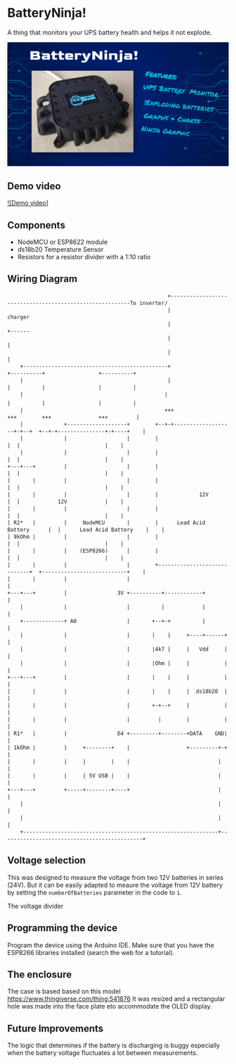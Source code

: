 # BatteryNinja!
A thing that monitors your UPS battery health and helps it not explode.

![BatteryNinja!](images/batteryninjathumb.jpg)

## Demo video
[![Demo video]](https://www.youtube.com/watch?v=UMRNiSmD5Bg "Demo")

## Components
- NodeMCU or ESP8622 module
- ds18b20 Temperature Sensor
- Resistors for a resistor divider with a 1:10 ratio

## Wiring Diagram
```
                                                   +---------------------------------------------------------To inverter/
                                                   |                                                            charger
                                                   |                                                  +------
                                                   |                                                  |
                                                   |                                                  |
    +----------------------------------------------+                     +----------+                 +----------+
    |                                              |                     |          |                 |          |
    |                                             |                     |          |                 |          |
    |                                             +++                   +++        +++               +++         |
    |             +-------------------+        +--+-+-------------------+-+--+  +--+-+---------------+-+----+    |
    |             |                   |        |                             |  |                           |    |
    |             |                   |        |                             |  |                           |    |
+---+---+         |                   |        |                             |  |                           |    |
|       |         |                   |        |                             |  |                           |    |
|       |         |                   |        |             12V             |  |            12V            |    |
|       |         |                   |        |                             |  |                           |    |
| R2*   |         |     NodeMCU       |        |      Lead Acid Battery      |  |      Lead Acid Battery    |    |
| 9kOhm |         |                   |        |                             |  |                           |    |
|       |         |    (ESP8266)      |        |                             |  |                           |    |
|       |         |                   |        +-----------------------------+  +---------------------------+    |
|       |         |                   |                                                                          |
+---+---+         |                3V +----------+------------+                                                  |
    |             |                   |          |            |                                                  |
    +-------------+ A0                |       +--+-+          |                                                  |
    |             |                   |       |    |     +----+------+                                           |
    |             |                   |       |4k7 |     |   Vdd     |                                           |
    |             |                   |       |Ohm |     |           |                                           |
+---+---+         |                   |       |    |     |           |                                           |
|       |         |                   |       |    |     |  ds18b20  |                                           |
|       |         |                   |       +-+--+     |           |                                           |
|       |         |                   |         |        |           |                                           |
| R1*   |         |                D4 +---------+--------+DATA    GND|                                           |
| 1kOhm |         |     +--------+    |                  +---------+-+                                           |
|       |         |     |        |    |                            |                                             |
|       |         |     | 5V USB |    |                            |                                             |
+---+---+         +-----+--------+----+                            |                                             |
    |                                                              |                                             |
    |                                                              |                                             |
    +--------------------------------------------------------------+---------------------------------------------+
```

## Voltage selection
This was designed to measure the voltage from two 12V batteries in series (24V). But it can be easily adapted to meaure the voltage from 12V battery by setting the `numberOfBatteries` parameter in the code to `1`.

The voltage divider

## Programming the device
Program the device using the Arduino IDE. Make sure that you have the ESP8266 libraries installed (search the web for a tutorial).

## The enclosure
The case is based based on this model https://www.thingiverse.com/thing:541876
It was resized and a rectangular hole was made into the face plate eto accommodate the OLED display.

## Future Improvements
The logic that determines if the battery is discharging is buggy especially when the battery voltage fluctuates a lot between measurements.
